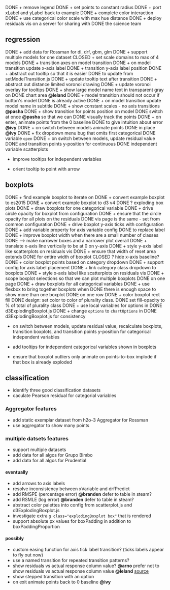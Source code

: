 DONE + remove legend
DONE + set points to constant radius
DONE + port xLabel and yLabel back to example
DONE + complete color interaction
DONE + use categorical color scale with max hue distance
DONE + deploy residuals vis on a server for sharing with 
DONE   the science team

## regression
DONE + add data for Rossman for dl, drf, gbm, glm
DONE + support multiple models for one dataset
CLOSED + set scale domains to max of 4 models
DONE + transition axes on model transition
DONE + on model transition update x-axis label
DONE + transition y-axis label position
DONE + abstract out tooltip so that it is easier 
DONE   to update from setModelTransition.js
DONE + update tooltip text after transition
DONE + abstract out distance limited voronoi drawing
DONE + update voronoi overlay for tooltips
DONE + show large model name text in transparent gray on 
DONE   chart area **@leland**
DONE + model transition should not occur if button's model 
DONE   is already active
DONE + on model transition update model name in subtitle
DONE + show constant scales - no axis transitions **@pasha**
DONE + show transition for points position on model 
DONE   switch at once **@pasha** so that we can
DONE   visually track the points
DONE + on enter, animate points from the 0 baseline 
DONE   to give intuition about error **@ivy**
DONE + on switch between models animate points
DONE   in place **@ivy**
DONE + fix dropdown menu bug that omits first categorical
DONE   variable `open`
DONE + on switch between models, update residual value
DONE   and transition points y-position for continuous
DONE   independent variable scatterplots

+ improve tooltips for independent variables

+ orient tooltip to point with arrow

## boxplots
DONE + find example boxplot to iterate on
DONE + convert example boxplot to es2015
DONE + convert example boxplot to d3 v4
DONE ? exploding box plots
DONE + draw boxplots for one categorical variable
DONE + drive circle opacity for boxplot from configuration
DONE + ensure that the circle opacity for all plots on the residuals
DONE   vis page is the same - set from common configuration
DONE + drive boxplot y-axis ticks with configuration
DONE + add variable property for axis variable config
DONE   to replace label
DONE + improve boxplot width when there are a small number of classes
DONE   --> make narrower boxes and a narrower plot overall
DONE + translate x-axis line vertically to be at 0 on y-axis
DONE + style y-axis label like scatterplots on residuals vis
DONE + ensure that width of reset area extends
DONE   for entire width of boxplot
CLOSED ? hide x-axis baseline?
DONE + color boxplot points based on category dropdown
DONE + support config for axis label placement
DONE + link category class dropdown to boxplots
DONE + style x-axis label like scatterplots on residuals vis
DONE + scope boxplot selections so that we can plot multiple boxplots
DONE   on one page
DONE + draw boxplots  for all categorical variables
DONE + use flexbox to bring together boxplots when 
DONE   there is  enough space to show more than one boxplot
DONE   on one row
DONE + color boxplot rect fill
DONE   design: set color to color of plurality class.
DONE           set fill-opacity to % of total of plurality class
DONE + use local variables for options in
DONE   d3ExplodingBoxplot.js
DONE + change `options` to `chartOptions` in
DONE   d3ExplodingBoxplot.js for consistency

+ on switch between models, update residual value,
  recalculate boxplots, transition boxplots, and 
  transition points y-position for categorical 
  independent variables

+ add tooltips for independent categorical variables
  shown in boxplots

+ ensure that boxplot outliers only animate 
  on points-to-box implode if that box 
  is already exploded


## classification
+ identify three good classification datasets
+ caculate Pearson residual for categorial variables

### Aggregator features
+ add static exemplar dataset from h2o-3 Aggregator for Rossman
+ use aggregator to show many points

### multiple datsets features
+ support multiple datasets
+ add data for all algos for Grupo Bimbo
+ add data for all algos for Prudential



#### eventually
+ add arrows to axis labels
+ resolve inconsistency between xVariable and drfPredict
+ add RMSPE (percentage error) **@branden** defer to table in steam?
+ add RSMLE (log error) **@branden** defer to table in steam?
+ abstract color palettes into config from scatterplot.js
  and d3ExplodingBoxplot.js
+ investigate extra `g class="explodingBoxplot box"`
  that is rendered
+ support absolute px values for boxPadding
  in addition to boxPaddingProportion



#### possibly
+ custom easing function for axis tick label transition?
  (ticks labels appear to fly out now)
+ use a named transition for repeated transition patterns?
+ show residuals vs actual response column value? **@arno**
  prefer not to show residuals vs actual response column value **@leland**
  [source](http://stats.stackexchange.com/questions/155587/residual-plots-why-plot-versus-fitted-values-not-observed-y-values)
+ show stepped transition with an option
+ on exit animate points back to 0 baseline **@ivy**